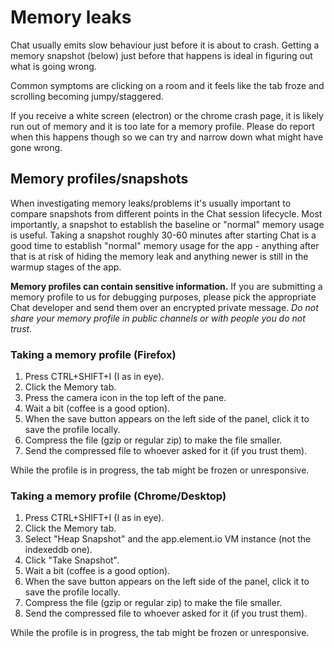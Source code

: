 # Memory leaks

Chat usually emits slow behaviour just before it is about to crash. Getting a
memory snapshot (below) just before that happens is ideal in figuring out what
is going wrong.

Common symptoms are clicking on a room and it feels like the tab froze and scrolling
becoming jumpy/staggered.

If you receive a white screen (electron) or the chrome crash page, it is likely
run out of memory and it is too late for a memory profile. Please do report when
this happens though so we can try and narrow down what might have gone wrong.

## Memory profiles/snapshots

When investigating memory leaks/problems it's usually important to compare snapshots
from different points in the Chat session lifecycle. Most importantly, a snapshot
to establish the baseline or "normal" memory usage is useful. Taking a snapshot
roughly 30-60 minutes after starting Chat is a good time to establish "normal"
memory usage for the app - anything after that is at risk of hiding the memory leak
and anything newer is still in the warmup stages of the app.

**Memory profiles can contain sensitive information.** If you are submitting a memory
profile to us for debugging purposes, please pick the appropriate Chat developer and
send them over an encrypted private message. *Do not share your memory profile in
public channels or with people you do not trust.*

### Taking a memory profile (Firefox)

1. Press CTRL+SHIFT+I (I as in eye).
2. Click the Memory tab.
3. Press the camera icon in the top left of the pane.
4. Wait a bit (coffee is a good option).
5. When the save button appears on the left side of the panel, click it to save the
   profile locally.
6. Compress the file (gzip or regular zip) to make the file smaller.
7. Send the compressed file to whoever asked for it (if you trust them).

While the profile is in progress, the tab might be frozen or unresponsive.

### Taking a memory profile (Chrome/Desktop)

1. Press CTRL+SHIFT+I (I as in eye).
2. Click the Memory tab.
3. Select "Heap Snapshot" and the app.element.io VM instance (not the indexeddb one).
4. Click "Take Snapshot".
5. Wait a bit (coffee is a good option).
6. When the save button appears on the left side of the panel, click it to save the
   profile locally.
7. Compress the file (gzip or regular zip) to make the file smaller.
8. Send the compressed file to whoever asked for it (if you trust them).

While the profile is in progress, the tab might be frozen or unresponsive.
